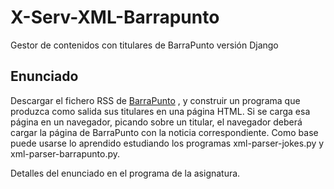 # X-Serv-XML-Barrapunto
Gestor de contenidos con titulares de BarraPunto versión Django

## Enunciado

Descargar el fichero RSS de [BarraPunto](http://barrapunto.com) , y construir un programa que produzca como salida sus titulares en una página HTML. Si se carga esa página en un navegador, picando sobre un titular, el navegador deberá cargar la página de BarraPunto con la noticia correspondiente. Como base puede usarse lo aprendido estudiando los programas xml-parser-jokes.py y xml-parser-barrapunto.py.

Detalles del enunciado en el programa de la asignatura.
